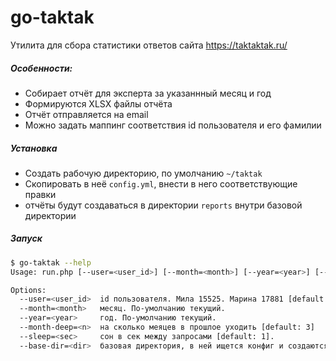 # go-taktak

Утилита для сбора статистики ответов сайта https://taktaktak.ru/

##### Особенности:
* Собирает отчёт для эксперта за указаннный месяц и год
* Формируются XLSX файлы отчёта
* Отчёт отправляется на email
* Можно задать маппинг соответствия id пользователя и его фамилии

##### Установка
* Создать рабочую директорию, по умолчанию `~/taktak`
* Скопировать в неё `config.yml`, внести в него соответствующие правки
* отчёты будут создаваться в директории `reports` внутри базовой директории 
  
##### Запуск
```bash
$ go-taktak --help                                                                                                              
Usage: run.php [--user=<user_id>] [--month=<month>] [--year=<year>] [--sleep=<sec>] [--month-deep=<n>] [--base-dir=<dir>]

Options:
  --user=<user_id>  id пользователя. Мила 15525. Марина 17881 [default: 15525]
  --month=<month>   месяц. По-умолчанию текущий.
  --year=<year>     год. По-умолчанию текущий.
  --month-deep=<n>  на сколько меяцев в прошлое уходить [default: 3]
  --sleep=<sec>     сон в сек между запросами [default: 1].
  --base-dir=<dir>  базовая директория, в ней ищется конфиг и создаются отчёты [default: ~/taktak]

```  
  
